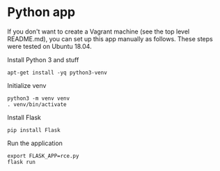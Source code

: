 # Python app

If you don't want to create a Vagrant machine (see the top level README.md), you can set up this app manually as follows. These steps were tested on Ubuntu 18.04.

Install Python 3 and stuff
```
apt-get install -yq python3-venv
```

Initialize venv
```
python3 -m venv venv
. venv/bin/activate
```

Install Flask
```
pip install Flask
```

Run the application
```
export FLASK_APP=rce.py
flask run
```

